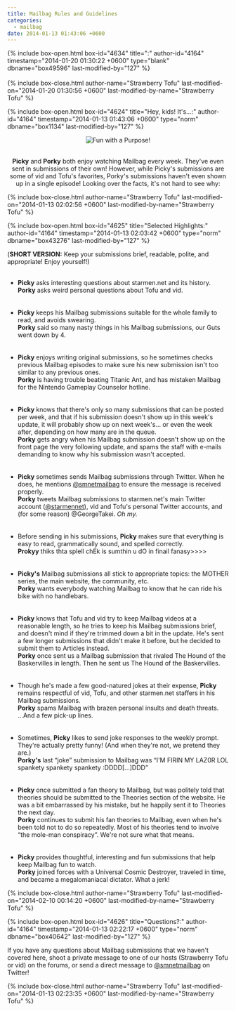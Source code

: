 ```yaml
---
title: Mailbag Rules and Guidelines
categories:
  - mailbag
date: 2014-01-13 01:43:06 +0600
---
```

{% include box-open.html box-id="4634" title=":" author-id="4164" timestamp="2014-01-20 01:30:22 +0600" type="blank" dbname="box49596" last-modified-by="127" %}
<br />
<br />
{% include box-close.html author-name="Strawberry Tofu" last-modified-on="2014-01-20 01:30:56 +0600" last-modified-by-name="Strawberry Tofu" %}

{% include box-open.html box-id="4624" title="Hey, kids! It's...:" author-id="4164" timestamp="2014-01-13 01:43:06 +0600" type="norm" dbname="box1134" last-modified-by="127" %}
<center><IMG SRC= "http://starmen.net/mailbag/guidelines.png" ALT="Fun with a Purpose!"/></center>
<br/>
<p style="text-align: center;"><b>Picky</b> and <b>Porky</b> both enjoy watching Mailbag every week. They've even sent in submissions of their own! However, while Picky's submissions are some of vid and Tofu's favorites, Porky's submissions haven't even shown up in a single episode! Looking over the facts, it's not hard to see why:</p>
{% include box-close.html author-name="Strawberry Tofu" last-modified-on="2014-01-13 02:02:56 +0600" last-modified-by-name="Strawberry Tofu" %}

{% include box-open.html box-id="4625" title="Selected Highlights:" author-id="4164" timestamp="2014-01-13 02:03:42 +0600" type="norm" dbname="box43276" last-modified-by="127" %}
<p>(<b>SHORT VERSION:</b> Keep your submissions brief, readable, polite, and appropriate! Enjoy yourself!)
<br/>
<br/>
<ul>
<li><b>Picky</b> asks interesting questions about starmen.net and its history.<br/>
<b>Porky</b> asks weird personal questions about Tofu and vid.</li>
<br/>
<br/>
<li><b>Picky</b> keeps his Mailbag submissions suitable for the whole family to read, and avoids swearing.<br/>
<b>Porky</b> said so many nasty things in his Mailbag submissions, our Guts went down by 4.</li>
<br/>
<br/>
<li><b>Picky</b> enjoys writing original submissions, so he sometimes checks previous Mailbag episodes to make sure his new submission isn't too similar to any previous ones.<br/>
<b>Porky</b> is having trouble beating Titanic Ant, and has mistaken Mailbag for the Nintendo Gameplay Counselor hotline.</li>
<br/>
<br/>
<li><b>Picky</b> knows that there's only so many submissions that can be posted per week, and that if his submission doesn't show up in this week's update, it will probably show up on next week's... or even the week after, depending on how many are in the queue.<br/>
<b>Porky</b> gets angry when his Mailbag submission doesn't show up on the front page the very following update, and spams the staff with e-mails demanding to know why his submission wasn't accepted.</li>
<br/>
<br/>
<li><b>Picky</b> sometimes sends Mailbag submissions through Twitter. When he does, he mentions <a href="https://twitter.com/smnetmailbag">@smnetmailbag</a> to ensure the message is received properly.<br/>
<b>Porky</b> tweets Mailbag submissions to starmen.net's main Twitter account (<a href="https://twitter.com/starmennet">@starmennet</a>), vid and Tofu's personal Twitter accounts, and (for some reason) @GeorgeTakei. <i>Oh my.</i> </li>
<br/>
<br/>
<li>Before sending in his submissions, <b>Picky</b> makes sure that everything is easy to read, grammatically sound, and spelled correctly.<br/>
<b>Prokyy</b> thiks thta splell chEk is sumthin u dO in finail fanasy>>>> </li>
<br/>
<br/>
<li><b>Picky's</b> Mailbag submissions all stick to appropriate topics: the MOTHER series, the main website, the community, etc. <br/>
<b>Porky</b> wants everybody watching Mailbag to know that he can ride his bike with no handlebars.</li>
<br/>
<br/>
<li><b>Picky</b> knows that Tofu and vid try to keep Mailbag videos at a reasonable length, so he tries to keep his Mailbag submissions brief, and doesn't mind if they're trimmed down a bit in the update. He's sent a few longer submissions that didn't make it before, but he decided to submit them to Articles instead.<br/>
<b>Porky</b> once sent us a  Mailbag submission that rivaled The Hound of the Baskervilles in length. Then he sent us The Hound of the Baskervilles.</li>
<br/>
<br/>
<li>Though he's made a few good-natured jokes at their expense, <b>Picky</b> remains respectful of vid, Tofu, and other starmen.net staffers in his Mailbag submissions.<br/>
<b>Porky</b> spams Mailbag with brazen personal insults and death threats. ...And a few pick-up lines.</li>
<br/>
<br/>
<li>Sometimes, <b>Picky</b> likes to send joke responses to the weekly prompt. They're actually pretty funny! (And when they're not, we pretend they are.)<br/>
<b>Porky's</b> last “joke” submission to Mailbag was “I'M FIRIN MY LAZ0R LOL spankety spankety spankety :DDDD[...]DDD”</li>
<br/>
<br/>
<li><b>Picky</b> once submitted a fan theory to Mailbag, but was politely told that theories should be submitted to the Theories section of the website. He was a bit embarrassed by his mistake, but he happily sent it to Theories the next day.<br/>
<b>Porky</b> continues to submit his fan theories to Mailbag, even when he's been told not to do so repeatedly. Most of his theories tend to involve “the mole-man conspiracy”. We're not sure what that means.</li>
<br/>
<br/>
<li><b>Picky</b> provides thoughtful, interesting and fun submissions that help keep Mailbag fun to watch.<br/>
<b>Porky</b> joined forces with a Universal Cosmic Destroyer, traveled in time, and became a megalomaniacal dictator. What a jerk!</li>
</ul>
</p>

{% include box-close.html author-name="Strawberry Tofu" last-modified-on="2014-02-10 00:14:20 +0600" last-modified-by-name="Strawberry Tofu" %}

{% include box-open.html box-id="4626" title="Questions?:" author-id="4164" timestamp="2014-01-13 02:22:17 +0600" type="norm" dbname="box40642" last-modified-by="127" %}
<p>If you have any questions about Mailbag submissions that we haven't covered here, shoot a private message to one of our hosts (Strawberry Tofu or vid) on the forums, or send a direct message to <a href="https://twitter.com/smnetmailbag">@smnetmailbag</a> on Twitter!</p>
{% include box-close.html author-name="Strawberry Tofu" last-modified-on="2014-01-13 02:23:35 +0600" last-modified-by-name="Strawberry Tofu" %}
